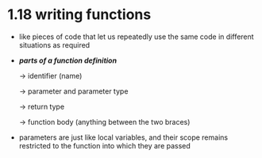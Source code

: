 # 1.18 writing functions

- like pieces of code that let us repeatedly use the same code in different situations as required
- ***parts of a function definition***
    
    → identifier (name)
    
    → parameter and parameter type
    
    → return type
    
    → function body (anything between the two braces)
    

- parameters are just like local variables, and their scope remains restricted to the function into which they are passed